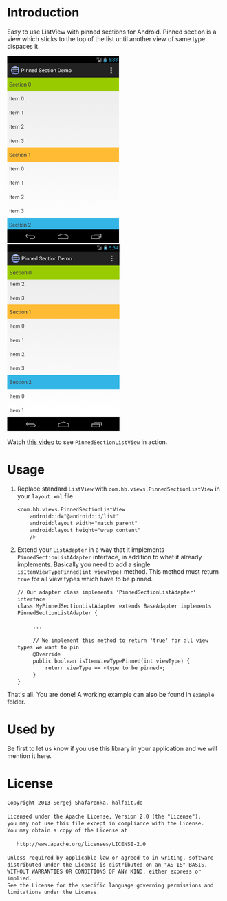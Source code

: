 Introduction
============

Easy to use ListView with pinned sections for Android. Pinned section is a view which sticks to the top
of the list until another view of same type dispaces it.

![Alt text](screen1.png) ![Alt text](screen2.png)

Watch [this video][1] to see `PinnedSectionListView` in action.

Usage
=====
 1. Replace standard `ListView` with `com.hb.views.PinnedSectionListView` in your `layout.xml` file.

        <com.hb.views.PinnedSectionListView
            android:id="@android:id/list"
            android:layout_width="match_parent"
            android:layout_height="wrap_content" 
            />
  
 2. Extend your `ListAdapter` in a way that it implements `PinnedSectionListAdapter` interface, in addition to
    what it already implements. Basically you need to add a single `isItemViewTypePinned(int viewType)` 
    method. This method must return `true` for all view types which have to be pinned.

        // Our adapter class implements 'PinnedSectionListAdapter' interface
        class MyPinnedSectionListAdapter extends BaseAdapter implements PinnedSectionListAdapter {
        
             ...
           
             // We implement this method to return 'true' for all view types we want to pin
             @Override
             public boolean isItemViewTypePinned(int viewType) {
                 return viewType == <type to be pinned>;
             }
        }

That's all. You are done! A working example can also be found in `example` folder. 

Used by
=======
Be first to let us know if you use this library in your application and we will mention it here.

License
=======

    Copyright 2013 Sergej Shafarenka, halfbit.de

    Licensed under the Apache License, Version 2.0 (the "License");
    you may not use this file except in compliance with the License.
    You may obtain a copy of the License at

       http://www.apache.org/licenses/LICENSE-2.0

    Unless required by applicable law or agreed to in writing, software
    distributed under the License is distributed on an "AS IS" BASIS,
    WITHOUT WARRANTIES OR CONDITIONS OF ANY KIND, either express or implied.
    See the License for the specific language governing permissions and
    limitations under the License.


[1]: http://www.youtube.com/watch?v=eW7f7MDBtUY
